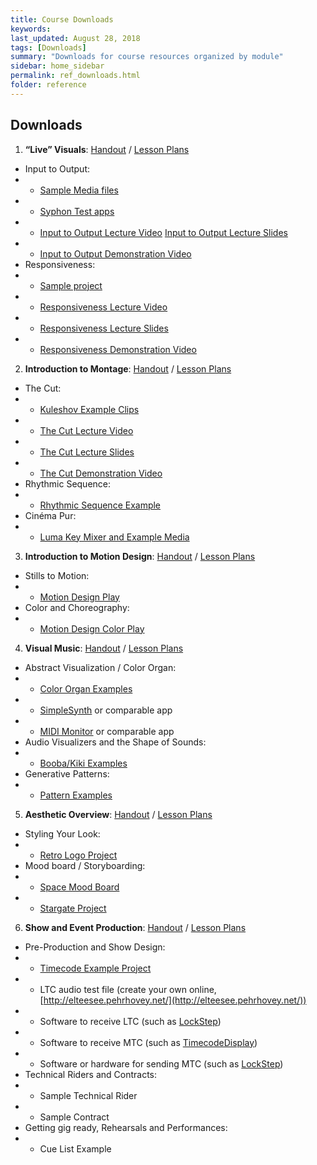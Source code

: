 ```yaml
---
title: Course Downloads
keywords: 
last_updated: August 28, 2018
tags: [Downloads]
summary: "Downloads for course resources organized by module"
sidebar: home_sidebar
permalink: ref_downloads.html
folder: reference
---
```


## Downloads

1. **“Live” Visuals**: [Handout](/vvedu/handout_module_1.html) / [Lesson Plans](/vvedu/teaching_module_1.html)
- Input to Output:
- - [Sample Media files](https://s3.amazonaws.com/vidvox/vvedu/M1-L1.zip)
- - [Syphon Test apps](https://github.com/Syphon/Simple/releases/latest)
- - [Input to Output Lecture Video](https://vimeo.com/289316023)
[Input to Output Lecture Slides](https://docs.google.com/presentation/d/12Arx326oMkRXVu9xjnftlviyvkbhXMy1qJ31yW3yVuc)
- - [Input to Output Demonstration Video](https://vimeo.com/289319159)
- Responsiveness:
- - [Sample project](https://s3.amazonaws.com/vidvox/vvedu/M1-L2.zip)
- - [Responsiveness Lecture Video](https://vimeo.com/290539286)
- - [Responsiveness Lecture Slides](https://docs.google.com/presentation/d/1Dd04BLD53DW9HhfK7iyAmnumrnaLyUA8HimJAjkzSrY)
- - [Responsiveness Demonstration Video](https://vimeo.com/290573189)
2. **Introduction to Montage**: [Handout](/vvedu/handout_module_2.html) / [Lesson Plans](/vvedu/teaching_module_2.html)
- The Cut:
- - [Kuleshov Example Clips](https://s3.amazonaws.com/vidvox/vvedu/M2-L1.zip)
- - [The Cut Lecture Video](https://vimeo.com/291593254)
- - [The Cut Lecture Slides](https://docs.google.com/presentation/d/1brbWwWiMFxLv5Jot7NzHLRbHtLZAw7vRfcY_qu-lIcE/)
- - [The Cut Demonstration Video](https://vimeo.com/291746109)
- Rhythmic Sequence:
- - [Rhythmic Sequence Example](https://s3.amazonaws.com/vidvox/vvedu/M2-L2.zip)
- Cinéma Pur:
- - [Luma Key Mixer and Example Media](https://s3.amazonaws.com/vidvox/vvedu/M2-L3.zip)
3. **Introduction to Motion Design**: [Handout](/vvedu/handout_module_3.html) / [Lesson Plans](/vvedu/teaching_module_3.html)
- Stills to Motion:
- - [Motion Design Play](https://s3.amazonaws.com/vidvox/vvedu/M3-L1.zip)
- Color and Choreography:
- - [Motion Design Color Play](https://s3.amazonaws.com/vidvox/vvedu/M3-L2.zip)
4. **Visual Music**: [Handout](/vvedu/handout_module_4.html) / [Lesson Plans](/vvedu/teaching_module_4.html)
- Abstract Visualization / Color Organ:
- - [Color Organ Examples](https://s3.amazonaws.com/vidvox/vvedu/M4-L1.zip)
- - [SimpleSynth](http://notahat.com/simplesynth/) or comparable app
- - [MIDI Monitor](https://www.snoize.com/MIDIMonitor/) or comparable app
- Audio Visualizers and the Shape of Sounds:
- - [Booba/Kiki Examples](https://s3.amazonaws.com/vidvox/vvedu/M4-L2.zip)
- Generative Patterns:
- - [Pattern Examples](https://s3.amazonaws.com/vidvox/vvedu/M4-L3.zip)
5. **Aesthetic Overview**: [Handout](/vvedu/handout_module_5.html) / [Lesson Plans](/vvedu/teaching_module_5.html)
- Styling Your Look:
- - [Retro Logo Project](https://s3.amazonaws.com/vidvox/vvedu/M5-L1.zip)
- Mood board / Storyboarding:
- - [Space Mood Board](https://s3.amazonaws.com/vidvox/vvedu/M5-L2-SpaceMoodExample.zip)
- - [Stargate Project](https://s3.amazonaws.com/vidvox/vvedu/M5-L2.zip)
6. **Show and Event Production**: [Handout](/vvedu/handout_module_6.html) / [Lesson Plans](/vvedu/teaching_module_6.html)
- Pre-Production and Show Design:
- - [Timecode Example Project](https://s3.amazonaws.com/vidvox/vvedu/M6-L1.zip)
- - LTC audio test file (create your own online, [http://elteesee.pehrhovey.net/](http://elteesee.pehrhovey.net/))
- - Software to receive LTC (such as [LockStep](https://figure53.com/lockstep/))
- - Software to receive MTC (such as [TimecodeDisplay](http://figure53.com/downloads/TimecodeDisplay.zip))
- - Software or hardware for sending MTC (such as [LockStep](https://figure53.com/lockstep/))
- Technical Riders and Contracts:
- - Sample Technical Rider
- - Sample Contract
- Getting gig ready, Rehearsals and Performances:
- - Cue List Example

